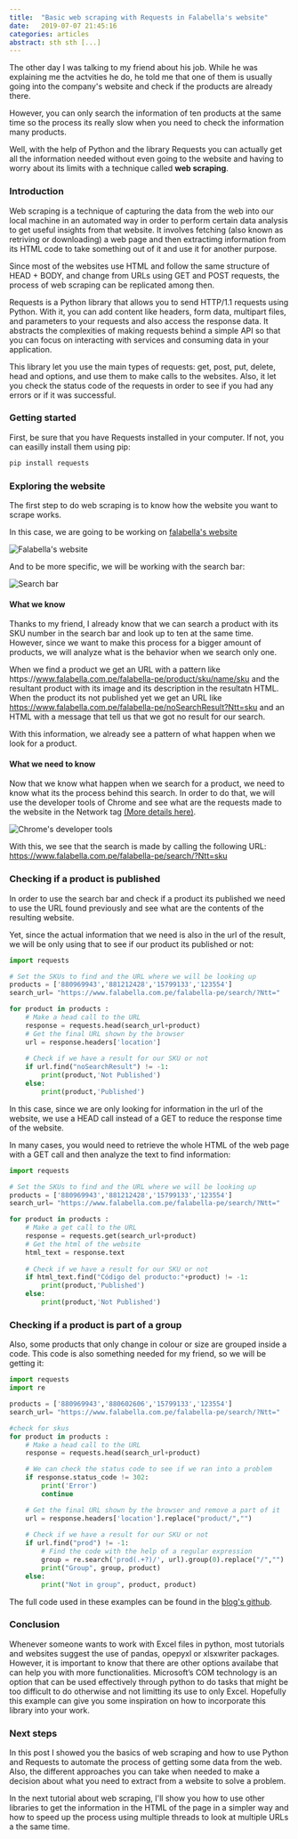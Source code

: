 ```yaml
---
title:  "Basic web scraping with Requests in Falabella's website"
date:   2019-07-07 21:45:16
categories: articles
abstract: sth sth [...]
---
```


The other day I was talking to my friend about his job. While he was explaining me the actvities he do, he told me that one of them is usually going into the company's website and check if the products are already there.

However, you can only search the information of ten products at the same time so the process its really slow when you need to check the information many products.

Well, with the help of Python and the library Requests you can actually get all the information needed without even going to the website and having to worry about its limits with a technique called **web scraping**.

### Introduction

Web scraping is a technique of capturing the data from the web into our local machine in an automated way in order to perform certain data analysis to get useful insights from that website. It involves fetching (also known as retriving or downloading) a web page and then extractimg information from its HTML code to take something out of it and use it for another purpose. 

Since most of the websites use HTML and follow the same structure of HEAD + BODY, and change from URLs using GET and POST requests, the process of web scraping can be replicated among then. 

Requests is a Python library that allows you to send HTTP/1.1 requests using Python. With it, you can add content like headers, form data, multipart files, and parameters to your requests and also access the response data. It abstracts the complexities of making requests behind a simple API so that you can focus on interacting with services and consuming data in your application.

This library let you use the main types of requests: get, post, put, delete, head and options, and use them to make calls to the websites. Also, it let you check the status code of the requests in order to see if you had any errors or if it was successful.

### Getting started

First, be sure that you have Requests installed in your computer. If not, you can easilly install them using pip:

```python
pip install requests
``` 

### Exploring the website

The first step to do web scraping is to know how the website you want to scrape works. 

In this case, we are going to be working on [falabella's website](https://www.falabella.com.pe/falabella-pe/)

<img src="{{ site.baseurl }}/images/posts/requests/2019_07_07_1.JPG" title="Falabella's website">

And to be more specific, we will be working with the search bar:

<img src="{{ site.baseurl }}/images/posts/requests/2019_07_07_2.JPG" title="Search bar">

#### What we know

Thanks to my friend, I already know that we can search a product with its SKU number in the search bar and look up to ten at the same time. However, since we want to make this process for a bigger amount of products, we will analyze what is the behavior when we search only one.

When we find a product we get an URL with a pattern like https<span></span>://www.falabella.com.pe/falabella-pe/product/sku/name/sku and the resultant product with its image and its description in the resultatn HTML. When the product its not published yet we get an URL like https://www.falabella.com.pe/falabella-pe/noSearchResult?Ntt=sku and an HTML with a message that tell us that we got no result for our search.

With this information, we already see a pattern of what happen when we look for a product.

#### What we need to know

Now that we know what happen when we search for a product, we need to know what its the process behind this search. In order to do that, we will use the developer tools of Chrome and see what are the requests made to the website in the Network tag [(More details here)](https://developers.google.com/web/tools/chrome-devtools/network/).

<img src="{{ site.baseurl }}/images/posts/requests/2019_07_07_3.JPG" title="Chrome's developer tools"> 

With this, we see that the search is made by calling the following URL: https://www.falabella.com.pe/falabella-pe/search/?Ntt=sku


### Checking if a product is published

In order to use the search bar and check if a product its published we need to use the URL found previously and see what are the contents of the resulting website.

Yet, since the actual information that we need is also in the url of the result, we will be only using that to see if our product its published or not:   

``` python
import requests

# Set the SKUs to find and the URL where we will be looking up
products = ['880969943','881212428','15799133','123554']
search_url= "https://www.falabella.com.pe/falabella-pe/search/?Ntt="

for product in products :
	# Make a head call to the URL
	response = requests.head(search_url+product)	
	# Get the final URL shown by the browser   
	url = response.headers['location']
	
	# Check if we have a result for our SKU or not
	if url.find("noSearchResult") != -1:
	  	print(product,'Not Published')
	else:
	   	print(product,'Published')
```
In this case, since we are only looking for information in the url of the website, we use a HEAD call instead of a GET to reduce the response time of the website.

In many cases, you would need to retrieve the whole HTML of the web page with a GET call and then analyze the text to find information:

```python
import requests

# Set the SKUs to find and the URL where we will be looking up
products = ['880969943','881212428','15799133','123554']
search_url= "https://www.falabella.com.pe/falabella-pe/search/?Ntt="

for product in products :
	# Make a get call to the URL
	response = requests.get(search_url+product)	
	# Get the html of the website   
	html_text = response.text
	
	# Check if we have a result for our SKU or not
	if html_text.find("Código del producto:"+product) != -1:
	  	print(product,'Published')
	else:
	   	print(product,'Not Published')
```

### Checking if a product is part of a group

Also, some products that only change in colour or size are grouped inside a code. This code is also something needed for my friend, so we will be getting it:

```python
import requests
import re

products = ['880969943','880602606','15799133','123554']
search_url= "https://www.falabella.com.pe/falabella-pe/search/?Ntt="

#check for skus
for product in products :
	# Make a head call to the URL
	response = requests.head(search_url+product)

	# We can check the status code to see if we ran into a problem
	if response.status_code != 302:
		print('Error')
		continue

	# Get the final URL shown by the browser and remove a part of it   
	url = response.headers['location'].replace("product/","")
	
	# Check if we have a result for our SKU or not
	if url.find("prod") != -1:
		# Find the code with the help of a regular expression
		group = re.search('prod(.+?)/', url).group(0).replace("/","")
		print("Group", group, product)
	else:
		print("Not in group", product, product)
```


The full code used in these examples can be found in the [blog's github](https://github.com/jpereiran/jpereiran-blog/tree/master/code/requests/excel).

### Conclusion
Whenever someone wants to work with Excel files in python, most tutorials and websites suggest the use of pandas, opepyxl or xlsxwriter packages. However, it is important to know that there are other options availabe that can help you with more functionalities. Microsoft’s COM technology is an option that can be used effectively through python to do tasks that might be too difficult to do otherwise and not limitting its use to only Excel. Hopefully this example can give you some inspiration on how to incorporate this library into your work.

### Next steps

In this post I showed you the basics of web scraping and how to use Python and Requests to automate the process of getting some data from the web. Also, the different approaches you can take when needed to make a decision about what you need to extract from a website to solve a problem.

In the next tutorial about web scraping, I'll show you how to use other libraries to get the information in the HTML of the page in a simpler way and how to speed up the process using multiple threads to look at multiple URLs a the same time.
